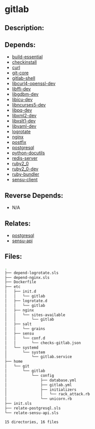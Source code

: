 # gitlab

## Description:



## Depends:

  -  [build-essential](salt/build-essential)
  -  [checkinstall](salt/checkinstall)
  -  [curl](salt/curl)
  -  [git-core](salt/git-core)
  -  [gitlab-shell](salt/gitlab-shell)
  -  [libcurl4-openssl-dev](salt/libcurl4-openssl-dev)
  -  [libffi-dev](salt/libffi-dev)
  -  [libgdbm-dev](salt/libgdbm-dev)
  -  [libicu-dev](salt/libicu-dev)
  -  [libncurses5-dev](salt/libncurses5-dev)
  -  [libpq-dev](salt/libpq-dev)
  -  [libxml2-dev](salt/libxml2-dev)
  -  [libxslt1-dev](salt/libxslt1-dev)
  -  [libyaml-dev](salt/libyaml-dev)
  -  [logrotate](salt/logrotate)
  -  [nginx](salt/nginx)
  -  [postfix](salt/postfix)
  -  [postgresql](salt/postgresql)
  -  [python-docutils](salt/python-docutils)
  -  [redis-server](salt/redis-server)
  -  [ruby2_0](salt/ruby2_0)
  -  [ruby2_0-dev](salt/ruby2_0-dev)
  -  [ruby-bundler](salt/ruby-bundler)
  -  [sensu-client](salt/sensu-client)

## Reverse Depends:

  -  N/A

## Relates:

  -  [postgresql](salt/postgresql)
  -  [sensu-api](salt/sensu-api)

## Files:

```bash
.
├── depend-logrotate.sls
├── depend-nginx.sls
├── Dockerfile
├── etc
│   ├── init.d
│   │   └── gitlab
│   ├── logrotate.d
│   │   └── gitlab
│   ├── nginx
│   │   └── sites-available
│   │       └── gitlab
│   ├── salt
│   │   └── grains
│   ├── sensu
│   │   └── conf.d
│   │       └── checks-gitlab.json
│   └── systemd
│       └── system
│           └── gitlab.service
├── home
│   └── git
│       └── gitlab
│           └── config
│               ├── database.yml
│               ├── gitlab.yml
│               ├── initializers
│               │   └── rack_attack.rb
│               └── unicorn.rb
├── init.sls
├── relate-postgresql.sls
└── relate-sensu-api.sls

15 directories, 16 files
```
